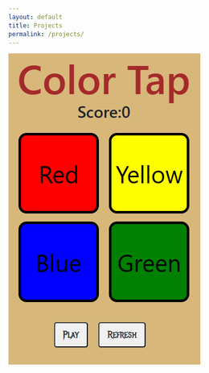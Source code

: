 ```yaml
---
layout: default
title: Projects
permalink: /projects/
---
```


<a href="/colorTap/index.html">
    <img 
        src="/colortap.png" 
        alt="Color Tap"
    >
</a>